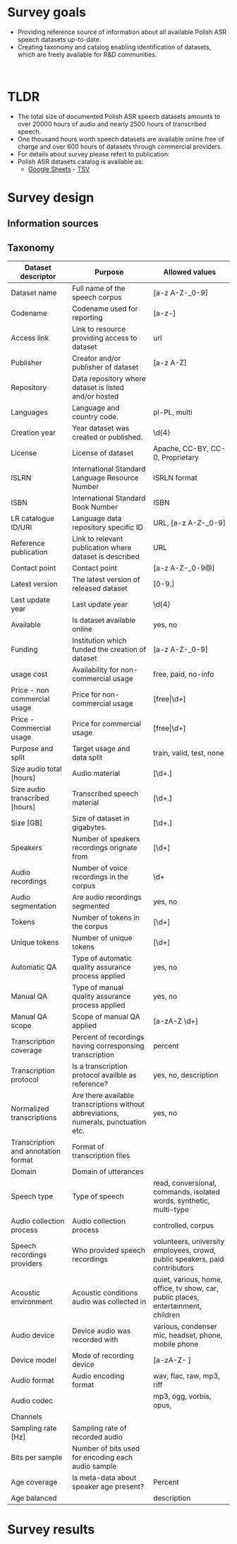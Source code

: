 
# Survey goals
- Providing reference source of information about all available Polish ASR speech datasets up-to-date.
- Creating taxonomy and catalog enabling identification of datasets, which are freely available for R&D communities.
<br>

# TLDR 
- The total size of documented Polish ASR speech datasets amounts to over 20000 hours of audio and nearly 2500 hours of transcribed speech.
- One thousand hours worth speech datasets are available online free of charge and over 600 hours of datasets through commercial providers.
- For details about survey please refert to publication: 
- Polish ASR datasets catalog is available as:
  - [Google Sheets](https://docs.google.com/spreadsheets/d/181EDfwZNtHgHFOMaKNtgKssrYDX4tXTJ9POMzBsCRlI/edit?usp=sharing)   - [TSV](https://github.com/goodmike31/pl-asr-datasets-survey/blob/main/pl-asr-datasets-catalog-latest.tsv)

# Survey design

## Information sources

## Taxonomy
|Dataset descriptor                 |Purpose                                                                             |Allowed values                                                                    |
|-----------------------------------|------------------------------------------------------------------------------------|----------------------------------------------------------------------------------|
|Dataset name                       |Full name of the speech corpus                                                      |[a-z A-Z\-\_0-9]                                                                  |
|Codename                           |Codename used for reporting                                                         |[a-z\-]                                                                           |
|Access link                        |Link to resource providing access to dataset                                        |url                                                                               |
|Publisher                          |Creator and/or publisher of dataset                                                 |[a-z A-Z]                                                                         |
|Repository                         |Data repository where dataset is listed and/or hosted                               |                                                                                  |
|Languages                          |Language and country code.                                                          |pl-PL, multi                                                                      |
|Creation year                      |Year dataset was created or published.                                              |\d{4}                                                                             |
|License                            |License of dataset                                                                  |Apache, CC-BY, CC-0, Proprietary                                                  |
|ISLRN                              |International Standard Language Resource Number                                     |ISRLN format                                                                      |
|ISBN                               |International Standard Book Number                                                  |ISBN                                                                              |
|LR catalogue ID/URI                |Language data repository specific ID                                                |URL,  [a-z A-Z\-\_0-9]                                                            |
|Reference publication              |Link to relevant publication where dataset is described                             |URL                                                                               |
|Contact point                      |Contact point                                                                       |[a-z A-Z\-\_0-9\@]                                                                |
|Latest version                     |The latest version of released dataset                                              |[0-9\.]                                                                           |
|Last update year                   |Last update year                                                                    |\d{4}                                                                             |
|Available                          |Is dataset available online                                                         |yes, no                                                                           |
|Funding                            |Institution which funded the creation of dataset                                    |[a-z A-Z\-\_0-9]                                                                  |
|usage cost                         |Availability for non-commercial usage                                               |free, paid, no-info                                                               |
|Price - non commercial usage       |Price for non-commercial usage                                                      |[free&#124;\d+]                                                                        |
|Price - Commercial usage           |Price for commercial usage                                                          |[free&#124;\d+]                                                                        |
|Purpose and split                  |Target usage and data split                                                         |train, valid, test, none                                                          |
|Size audio total [hours]           |Audio material                                                                      |[\d+\.]                                                                           |
|Size audio transcribed [hours]     |Transcribed speech material                                                         |[\d+\.]                                                                           |
|Size [GB]                          |Size of dataset in gigabytes.                                                       |[\d+\.]                                                                           |
|Speakers                           |Number of speakers recordings orignate from                                         |[\d+]                                                                             |
|Audio recordings                   |Number of voice recordings in the corpus                                            |\d+                                                                               |
|Audio segmentation                 |Are audio recordings segmented                                                      |yes, no                                                                           |
|Tokens                             |Number of tokens in the corpus                                                      |[\d+]                                                                             |
|Unique tokens                      |Number of unique tokens                                                             |[\d+]                                                                             |
|Automatic QA                       |Type of automatic quality assurance process applied                                 |yes, no                                                                           |
|Manual QA                          |Type of manual quality assurance process applied                                    |yes, no                                                                           |
|Manual QA scope                    |Scope of manual QA applied                                                          |[a-zA-Z \d+]                                                                      |
|Transcription coverage             |Percent of recordings having corresponsing transcription                            |percent                                                                           |
|Transcription protocol             |Is a transcription protocol availble as reference?                                  |yes, no, description                                                              |
|Normalized transcriptions          |Are there available transcriptions without abbreviations, numerals, punctuation etc.|yes, no                                                                           |
|Transcription and annotation format|Format of transcription files                                                       |                                                                                  |
|Domain                             |Domain of utterances                                                                |                                                                                  |
|Speech type                        |Type of speech                                                                      |read, conversional, commands, isolated words, synthetic, multi-type               |
|Audio collection process           |Audio collection process                                                            |controlled, corpus                                                                |
|Speech recordings providers        |Who provided speech recordings                                                      |volunteers, university employees, crowd, public speakers, paid contributors       |
|Acoustic environment               |Acoustic conditions audio was collected in                                          |quiet, various, home, office, tv show, car, public places, entertainment, children|
|Audio device                       |Device audio was recorded with                                                      |various, condenser mic, headset, phone, mobile phone                              |
|Device model                       |Mode of recording device                                                            |[a-zA-Z\- ]                                                                       |
|Audio format                       |Audio encoding format                                                               |wav, flac, raw, mp3, riff                                                         |
|Audio codec                        |                                                                                    |mp3, ogg, vorbis, opus,                                                           |
|Channels                           |                                                                                    |                                                                                  |
|Sampling rate [Hz]                 |Sampling rate of recorded audio                                                     |                                                                                  |
|Bits per sample                    |Number of bits used for encoding each audio sample                                  |                                                                                  |
|Age coverage                       |Is meta-data about speaker age present?                                             |Percent                                                                           |
|Age balanced                       |                                                                                    |description                                                                       |


# Survey results
